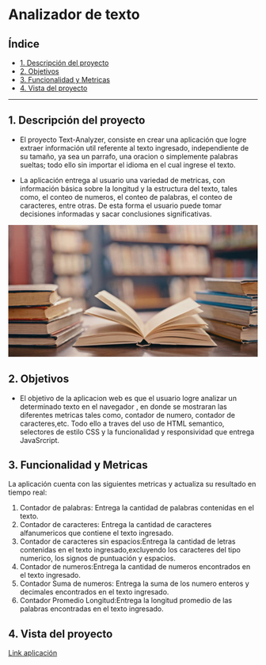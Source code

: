 # Analizador de texto

## Índice

* [1. Descripción del proyecto](#1-descripción-del-proyecto)
* [2. Objetivos](#2-objetivos)
* [3. Funcionalidad y Metricas](#4-funcionalidad-y-metricas)
* [4. Vista del proyecto ](#4-vista-del-proyecto)


***

## 1. Descripción del proyecto

* El proyecto Text-Analyzer, consiste en crear una aplicación que logre extraer información util
  referente al texto ingresado, independiente de su tamaño, ya sea un parrafo, una oracion o simplemente
  palabras sueltas; todo ello sin importar el idioma en el cual ingrese el texto.
  
* La aplicación entrega al usuario una variedad de metricas, con información básica sobre la longitud
  y la estructura del texto, tales como, el conteo de numeros, el conteo de palabras, el conteo de caracteres,
  entre otras. De esta forma el usuario puede tomar decisiones informadas y sacar conclusiones significativas.
    
 ![](https://github.com/AlvarezF7/prueba_git/blob/main/opcion%202.jpg)


## 2. Objetivos
* El objetivo de la aplicacion web es que el usuario logre analizar un determinado texto en el navegador , 
  en donde se mostraran las diferentes metricas tales como, contador de numero, contador de caracteres,etc.
  Todo ello a traves del uso de HTML semantico, selectores de estilo CSS y la funcionalidad y responsividad
  que entrega JavaSrcript. 


## 3. Funcionalidad y Metricas

La aplicación cuenta con las siguientes metricas y actualiza su resultado en tiempo real:

1. Contador de palabras: Entrega la cantidad de palabras contenidas en el texto.
2. Contador de caracteres: Entrega la cantidad de caracteres alfanumericos que contiene el texto ingresado.
3. Contador de caracteres sin espacios:Entrega la cantidad de letras contenidas en el texto ingresado,excluyendo
                                       los caracteres del tipo numerico, los signos de puntuación y espacios.
5. Contador de numeros:Entrega la cantidad de numeros encontrados en el texto ingresado.
6. Contador Suma de numeros: Entrega la suma de los numero enteros y decimales encontrados en el texto ingresado.
7. Contador Promedio Longitud:Entrega la longitud promedio de las palabras encontradas en el texto ingresado.

## 4. Vista del proyecto
   [Link aplicación](https://alvarezf7.github.io/DEV015-text-analyzer/src/)
